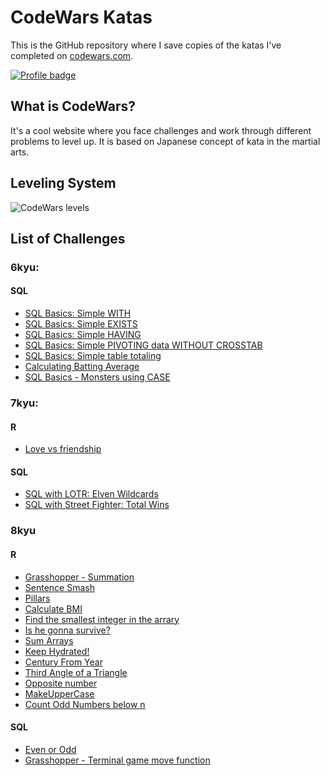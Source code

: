 # CodeWars Katas

This is the GitHub repository where I save copies of the katas I've completed on
[codewars.com](https://www.codewars.com/).

[![Profile badge](https://www.codewars.com/users/BRSRKR/badges/large)](https://www.codewars.com/users/BRSRKR)

## What is CodeWars?

It's a cool website where you face challenges and work through different problems to level up. It is based on Japanese concept of kata in the martial arts.

## Leveling System

![CodeWars levels](https://i.imgur.com/Vm77XMv.png)

## List of Challenges

### 6kyu:

#### SQL
* [SQL Basics: Simple WITH](https://github.com/BRSRKR/CodeWars-Katas/blob/master/SQL/6kyu%20-%20SQL%20Basics:%20Simple%20WITH)
* [SQL Basics: Simple EXISTS](https://github.com/BRSRKR/CodeWars-Katas/blob/master/SQL/6kyu%20-%20SQL%20Basics:%20Simple%20EXISTS)
* [SQL Basics: Simple HAVING](https://github.com/BRSRKR/CodeWars-Katas/blob/master/SQL/6kyu%20-%20SQL%20Basics:%20Simple%20HAVING)
* [ SQL Basics: Simple PIVOTING data WITHOUT CROSSTAB](https://github.com/BRSRKR/CodeWars-Katas/blob/master/SQL/6kyu%20-%20SQL%20Basics:%20Simple%20PIVOTING%20data%20WITHOUT%20CROSSTAB)
* [SQL Basics: Simple table totaling](https://github.com/BRSRKR/CodeWars-Katas/blob/master/SQL/6kyu%20-%20SQL%20Basics:%20Simple%20table%20totaling)
* [Calculating Batting Average](https://github.com/BRSRKR/CodeWars-Katas/blob/master/SQL/6kyu%20-%20Calculating%20Batting%20Average)
* [SQL Basics - Monsters using CASE](https://github.com/BRSRKR/CodeWars-Katas/blob/master/SQL/6kyu%20-%20SQL%20Basics%20-%20Monsters%20using%20CASE)


### 7kyu:

#### R
* [Love vs friendship](https://github.com/BRSRKR/CodeWars-Katas/blob/master/R/7kyu%20-%20Love%20vs%20friendship)
#### SQL
* [SQL with LOTR: Elven Wildcards](https://github.com/BRSRKR/CodeWars-Katas/blob/master/SQL/7kyu%20-%20SQL%20with%20LOTR:%20Elven%20Wildcards)
* [SQL with Street Fighter: Total Wins](https://github.com/BRSRKR/CodeWars-Katas/blob/master/SQL/7kyu%20-%20SQL%20with%20Street%20Fighter:%20Total%20Wins)


### 8kyu

#### R
* [Grasshopper - Summation](https://github.com/BRSRKR/CodeWars-Katas/blob/master/R/8kyu%20-%20Grasshopper%20-%20Summation)
* [Sentence Smash](https://github.com/BRSRKR/CodeWars-Katas/blob/master/R/8kyu%20-%20Sentence%20Smash)
* [Pillars](https://github.com/BRSRKR/CodeWars-Katas/blob/master/R/8kyu%20-%20Pillars)
* [Calculate BMI](https://github.com/BRSRKR/CodeWars-Katas/blob/master/R/8kyu%20-%20Calculate%20BMI)
* [Find the smallest integer in the arrary](https://github.com/BRSRKR/CodeWars-Katas/blob/master/R/8kyu%20-%20Find%20the%20smallest%20integer%20in%20the%20array)
* [Is he gonna survive?](https://github.com/BRSRKR/CodeWars-Katas/blob/master/R/8kyu%20-%20Is%20he%20gonna%20survive%3F)
* [Sum Arrays](https://github.com/BRSRKR/CodeWars-Katas/blob/master/R/8kyu%20-%20Sum%20Arrays)
* [Keep Hydrated!](https://github.com/BRSRKR/CodeWars-Katas/blob/master/R/8kyu%20-%20Keep%20Hydrated!)
* [Century From Year](https://github.com/BRSRKR/CodeWars-Katas/blob/master/R/8kyu%20-%20Century%20From%20Year)
* [Third Angle of a Triangle](https://github.com/BRSRKR/CodeWars-Katas/blob/master/R/8kyu%20-%20Third%20Angle%20of%20a%20Triangle)
* [Opposite number](https://github.com/BRSRKR/CodeWars-Katas/blob/master/R/8kyu%20-%20Opposite%20number)
* [MakeUpperCase](https://github.com/BRSRKR/CodeWars-Katas/blob/master/R/8kyu%20-%20MakeUpperCase)
* [Count Odd Numbers below n](https://github.com/BRSRKR/CodeWars-Katas/blob/master/R/8kyu%20-%20Count%20Odd%20Numbers%20below%20n)

#### SQL
* [Even or Odd](https://github.com/BRSRKR/CodeWars-Katas/blob/master/SQL/8kyu%20-%20Even%20or%20Odd)
* [Grasshopper - Terminal game move function](https://github.com/BRSRKR/CodeWars-Katas/tree/master/SQL)

